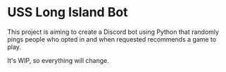 # USS Long Island Bot
This project is aiming to create a Discord bot using Python that randomly pings people who opted in and when requested recommends a game to play.

It's WIP, so everything will change.
